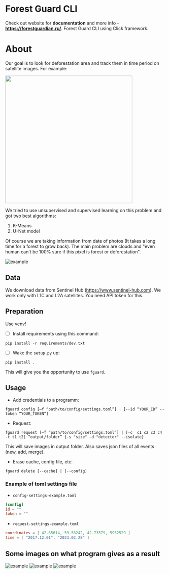 # Forest Guard CLI

Check out website for **documentation** and more info - **https://forestguardian.ru/**.
Forest Guard CLI using Click framework.

# About

Our goal is to look for deforestation area and track them in time period on satellite images. For example:

<img src='readme-images/example.png' width='400'>

We tried to use unsupervised and supervised learning on this problem and got two best algorithms:
1. K-Means
2. U-Net model

Of course we are taking information from date of photos (It takes a long time for a forest to grow back).
The main problem are clouds and "even human can't be 100% sure if this pixel is forest or deforestation".

![example](readme-images/clouds.png)

## Data

We download data from Sentinel Hub (https://www.sentinel-hub.com). We work only with L1C and L2A satellites. You need API token for this.

## Preparation

Use venv!
- [ ] Install requirements using this command:
```
pip install -r requirements/dev.txt
```
- [ ] Wake the `setup.py` up:
```
pip install .
```
This will give you the opportunity to use `fguard`.

## Usage

- Add credentials to a programm:
```
fguard config [–f “path/to/config/settings.toml”] | [--id “YOUR_ID” --token “YOUR_TOKEN”]
```
- Request:
```
fguard request [–f “path/to/config/settings.toml”] | [-c  c1 c2 c3 c4 -t t1 t2] “output/folder” {-s "size" –d "detector" --isolate}
```
This will save images in output folder. Also saves json files of all events (new, add, merge).
- Erase cache, config file, etc:
```
fguard delete [--cache] | [--config]
```

### Example of toml settings file

- `config-settings-example.toml`
```toml
[config]
id = ""
token = ""
```
- `request-settings-example.toml`
```toml
coordinates = [ 42.65614, 59.58242, 42.73579, 5952529 ]
time = [ "2017.12.01", "2023.02.28" ]
```

## Some images on what program gives as a result

![example](readme-images/p3.png)
![example](readme-images/p2.png)
![example](readme-images/p1.png)
